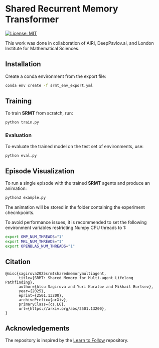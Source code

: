 # Shared Recurrent Memory Transformer

[![License: MIT](https://img.shields.io/badge/License-MIT-blue.svg)](https://github.com/Aloriosa/srmt/blob/main/LICENSE)

This work was done in collaboration of AIRI, DeepPavlov.ai, and London Institute for Mathematical Sciences.

## Installation

Create a conda environment from the export file:
```bash
conda env create -f srmt_env_export.yml
```
## Training

To train **SRMT** from scratch, run:

```bash
python train.py
```

### Evaluation 
To evaluate the trained model on the test set of environments, use:
```bash
python eval.py
```

## Episode Visualization

To run a single episode with the trained **SRMT** agents and produce an animation:

```bash
python3 example.py
```

The animation will be stored in the folder containing the experiment checnkpoints.

To avoid performance issues, it is recommended to set the following environment variables restricting Numpy CPU threads to 1:

```bash
export OMP_NUM_THREADS="1" 
export MKL_NUM_THREADS="1" 
export OPENBLAS_NUM_THREADS="1"
```

## Citation

```
@misc{sagirova2025srmtsharedmemorymultiagent,
      title={SRMT: Shared Memory for Multi-agent Lifelong Pathfinding}, 
      author={Alsu Sagirova and Yuri Kuratov and Mikhail Burtsev},
      year={2025},
      eprint={2501.13200},
      archivePrefix={arXiv},
      primaryClass={cs.LG},
      url={https://arxiv.org/abs/2501.13200}, 
}
```

## Acknowledgements

The repository is inspired by the [Learn to Follow](https://github.com/AIRI-Institute/learn-to-follow) repository.
